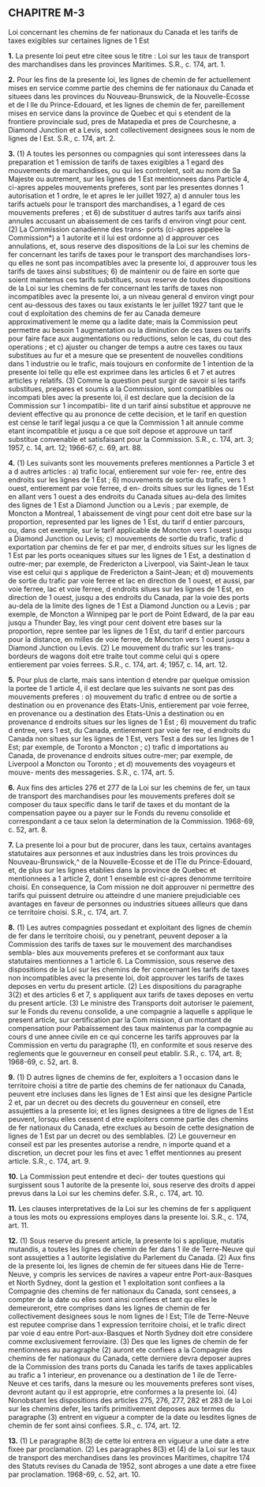 
## CHAPITRE M-3
Loi concernant les chemins de fer nationaux
du Canada et les tarifs de taxes exigibles
sur certaines lignes de 1 Est

**1.** La presente loi peut etre citee sous le
titre : Loi sur les taux de transport des
marchandises dans les provinces Maritimes.
S.R., c. 174, art. 1.

**2.** Pour les fins de la presente loi, les lignes
de chemin de fer actuellement mises en service
comme partie des chemins de fer nationaux
du Canada et situees dans les provinces du
Nouveau-Brunswick, de la Nouvelle-Ecosse et
de I lle du Prince-Edouard, et les lignes de
chemin de fer, pareillement mises en service
dans la province de Quebec et qui s etendent
de la frontiere provinciale sud, pres de
Matapedia et pres de Courchesne, a Diamond
Junction et a Levis, sont collectivement
designees sous le nom de lignes de l Est.
S.R., c. 174, art. 2.

**3.** (1) A toutes les personnes ou compagnies
qui sont interessees dans la preparation et
1 emission de tarifs de taxes exigibles a 1 egard
des mouvements de marchandises, ou qui les
controlent, soit au nom de Sa Majeste ou
autrement, sur les lignes de 1 Est mentionnees
dans Particle 4, ci-apres appeles mouvements
preferes, sont par les presentes donnes
1 autorisation et 1 ordre, le et apres le ler
juillet 1927,
a) d annuler tous les tarifs actuels pour le
transport des marchandises, a 1 egard de ces
mouvements preferes ; et
6) de substituer d autres tarifs aux tarifs
ainsi annules accusant un abaissement de
ces tarifs d environ vingt pour cent.
(2) La Commission canadienne des trans-
ports (ci-apres appelee la Commission*) a
1 autorite et il lui est ordonne
a) d approuver ces annulations, et, sous
reserve des dispositions de la Loi sur les
chemins de fer concernant les tarifs de taxes
pour le transport des marchandises lors-
qu elles ne sont pas incompatibles avec la
presente loi, d approuver tous les tarifs de
taxes ainsi substitues;
6) de maintenir ou de faire en sorte que
soient maintenus ces tarifs substitues, sous
reserve de toutes dispositions de la Loi sur
les chemins de fer concernant les tarifs de
taxes non incompatibles avec la presente
loi, a un niveau general d environ vingt
pour cent au-dessous des taxes ou taux
existants le ler juillet 1927 tant que le cout
d exploitation des chemins de fer au Canada
demeure approximativement le meme qu a
ladite date; mais la Commission peut
permettre au besoin 1 augmentation ou la
diminution de ces taxes ou tarifs pour faire
face aux augmentations ou reductions, selon
le cas, du cout des operations ; et
c) ajuster ou changer de temps a autre ces
taxes ou taux substitues au fur et a mesure
que se presentent de nouvelles conditions
dans 1 industrie ou le trafic, mais toujours
en conformite de 1 intention de la presente
loi telle qu elle est exprimee dans les articles
6 et 7 et autres articles y relatifs.
(3) Comme la question peut surgir de savoir
si les tarifs substitues, prepares et soumis a la
Commission, sont compatibles ou incompati
bles avec la presente loi, il est declare que la
decision de la Commission sur 1 incompatibi-
lite d un tarif ainsi substitue et approuve ne
devient effective qu au prononce de cette
decision, et le tarif en question est cense le
tarif legal jusqu a ce que la Commission 1 ait
annule comme etant incompatible et jusqu a
ce que soit depose et approuve un tarif
substitue convenable et satisfaisant pour la
Commission. S.R., c. 174, art. 3; 1957, c. 14,
art. 12; 1966-67, c. 69, art. 88.

**4.** (1) Les suivants sont les mouvements
preferes mentionnes a Particle 3 et a d autres
articles :
a) trafic local, entierement sur voie fer-
ree, entre des endroits sur les lignes de
1 Est ;
6) mouvements de sortie du trafic, vers
1 ouest, entierement par voie ferree, d en-
droits situes sur les lignes de 1 Est en allant
vers 1 ouest a des endroits du Canada situes
au-dela des limites des lignes de 1 Est a
Diamond Junction ou a Levis ; par exemple,
de Moncton a Montreal, 1 abaissement de
vingt pour cent doit etre base sur la
proportion, represented par les lignes de
1 Est, du tarif d entier parcours, ou, dans
cet exemple, sur le tarif applicable de
Moncton vers 1 ouest jusqu a Diamond
Junction ou Levis;
c) mouvements de sortie du trafic, trafic
d exportation par chemins de fer et par
mer, d endroits situes sur les lignes de
1 Est par les ports oceaniques situes sur les
lignes de 1 Est, a destination d outre-mer;
par exemple, de Fredericton a Liverpool,
via Saint-Jean le taux vise est celui qui
s applique de Fredericton a Saint-Jean; et
d) mouvements de sortie du trafic par voie
ferree et lac en direction de 1 ouest, et aussi,
par voie ferree, lac et voie ferree, d endroits
situes sur les lignes de 1 Est, en direction de
1 ouest, jusqu a des endroits du Canada, par
la voie des ports au-dela de la limite des
lignes de 1 Est a Diamond Junction ou a
Levis ; par exemple, de Moncton a Winnipeg
par le port de Point Edward, de la par eau
jusqu a Thunder Bay, les vingt pour cent
doivent etre bases sur la proportion, repre
sentee par les lignes de 1 Est, du tarif
d entier parcours pour la distance, en milles
de voie ferree, de Moncton vers 1 ouest
jusqu a Diamond Junction ou Levis.
(2) Le mouvement du trafic sur les trans-
bordeurs de wagons doit etre traite tout
comme celui qui s opere entierement par voies
ferrees. S.R., c. 174, art. 4; 1957, c. 14, art. 12.

**5.** Pour plus de clarte, mais sans intention
d etendre par quelque omission la portee de
1 article 4, il est declare que les suivants ne
sont pas des mouvements preferes :
o) mouvement du trafic d entree ou de
sortie a destination ou en provenance des
Etats-Unis, entierement par voie ferree, en
provenance ou a destination des Etats-Unis
a destination ou en provenance d endroits
situes sur les lignes de 1 Est ;
6) mouvement du trafic d entree, vers 1 est,
du Canada, entierement par voie fer
ree, d endroits du Canada non situes sur
les lignes de 1 Est, vers Test a des
sur les lignes de 1 Est; par exemple, de
Toronto a Moncton ;
c) trafic d importations au Canada, de
provenance d endroits situes outre-mer; par
exemple, de Liverpool a Moncton ou
Toronto ; et
d) mouvements des voyageurs et mouve-
ments des messageries. S.R., c. 174, art. 5.

**6.** Aux fins des articles 276 et 277 de la Loi
sur les chemins de fer, un taux de transport des
marchandises pour les mouvements preferes
doit se composer du taux specific dans le tarif
de taxes et du montant de la compensation
payee ou a payer sur le Fonds du revenu
consolide et correspondant a ce taux selon la
determination de la Commission. 1968-69, c.
52, art. 8.

**7.** La presente loi a pour but de procurer,
dans les taux, certains avantages statutaires
aux personnes et aux industries dans les trois
provinces du Nouveau-Brunswick,^ de la
Nouvelle-Ecosse et de ITle du Prince-Edouard,
et, de plus sur les lignes etablies dans la
province de Quebec et mentionnees a 1 article
2, dont 1 ensemble est ci-apres denomme
territoire choisi. En consequence, la Com
mission ne doit approuver ni permettre des
tarifs qui puissent detruire ou atteindre d une
maniere prejudiciable ces avantages en faveur
de personnes ou industries situees ailleurs que
dans ce territoire choisi. S.R., c. 174, art. 7.

**8.** (1) Les autres compagnies possedant et
exploitant des lignes de chemin de fer dans
le territoire choisi, ou y penetrant, peuvent
deposer a la Commission des tarifs de taxes
sur le mouvement des marchandises sembla-
bles aux mouvements preferes et se conformant
aux taux statutaires mentionnes a 1 article 6.
La Commission, sous reserve des dispositions
de la Loi sur les chemins de fer concernant les
tarifs de taxes non incompatibles avec la
presente loi, doit approuver les tarifs de taxes
deposes en vertu du present article.
(2) Les dispositions du paragraphe 3(2) et
des articles 6 et 7, s appliquent aux tarifs de
taxes deposes en vertu du present article.
(3) Le ministre des Transports doit autoriser
le paiement, sur le Fonds du revenu consolide,
a une compagnie a laquelle s applique le
present article, sur certification par la Com
mission, d un montant de compensation pour
Pabaissement des taux maintenus par la
compagnie au cours d une annee civile en ce
qui concerne les tarifs approuves par la
Commission en vertu du paragraphe (1), en
conformite et sous reserve des reglements que
le gouverneur en conseil peut etablir. S.R., c.
174, art. 8; 1968-69, c. 52, art. 8.

**9.** (1) D autres lignes de chemins de fer,
exploiters a 1 occasion dans le territoire choisi
a titre de partie des chemins de fer nationaux
du Canada, peuvent etre incluses dans les
lignes de 1 Est ainsi que les designe Particle 2
et, par un decret ou des decrets du gouverneur
en conseil, etre assujetties a la presente loi;
et les lignes designees a titre de lignes de
1 Est peuvent, lorsqu elles cessent d etre
exploiters comme partie des chemins de fer
nationaux du Canada, etre exclues au besoin
de cette designation de lignes de 1 Est par un
decret ou des semblables.
(2) Le gouverneur en conseil est par les
presentes autorise a rendre, n importe quand
et a discretion, un decret pour les fins et avec
1 effet mentionnes au present article. S.R., c.
174, art. 9.

**10.** La Commission peut entendre et deci-
der toutes questions qui surgissent sous
1 autorite de la presente loi, sous reserve des
droits d appei prevus dans la Loi sur les
chemins defer. S.R., c. 174, art. 10.

**11.** Les clauses interpretatives de la Loi
sur les chemins de fer s appliquent a tous les
mots ou expressions employes dans la presente
loi. S.R., c. 174, art. 11.

**12.** (1) Sous reserve du present article, la
presente loi s applique, mutatis mutandis, a
toutes les lignes de chemin de fer dans 1 ile
de Terre-Neuve qui sont assujetties a 1 autorite
legislative du Parlement du Canada.
(2) Aux fins de la presente loi, les lignes de
chemin de fer situees dans Hie de Terre-
Neuve, y compris les services de navires a
vapeur entre Port-aux-Basques et North
Sydney, dont la gestion et 1 exploitation sont
confiees a la Compagnie des chemins de fer
nationaux du Canada, sont censees, a compter
de la date ou elles sont ainsi confiees et tant
qu elles le demeureront, etre comprises dans
les lignes de chemin de fer collectivement
designees sous le nom lignes de l Est; Tile
de Terre-Neuve est reputee comprise dans
1 expression territoire choisi, et le trafic
direct par voie d eau entre Port-aux-Basques
et North Sydney doit etre considere comme
exclusivement ferroviaire.
(3) Des que les lignes de chemin de fer
mentionnees au paragraphe (2) auront ete
confiees a la Compagnie des chemins de fer
nationaux du Canada, cette derniere devra
deposer aupres de la Commission des trans
ports du Canada les tarifs de taxes applicables
au trafic a 1 interieur, en provenance ou a
destination de 1 ile de Terre-Neuve et ces
tarifs, dans la mesure ou les mouvements
preferes sont vises, devront autant qu il est
approprie, etre conformes a la presente loi.
(4) Nonobstant les dispositions des articles
275, 276, 277, 282 et 283 de la Loi sur les
chemins defer, les tarifs primitivement deposes
aux termes du paragraphe (3) entrent en
vigueur a compter de la date ou lesdites lignes
de chemin de fer sont ainsi confiees. S.R., c.
174, art. 12.

**13.** (1) Le paragraphe 8(3) de cette loi
entrera en vigueur a une date a etre fixee par
proclamation.
(2) Les paragraphes 8(3) et (4) de la Loi sur
les taux de transport des merchandises dans les
provinces Maritimes, chapitre 174 des Statuts
revises du Canada de 1952, sont abroges a une
date a etre fixee par proclamation. 1968-69, c.
52, art. 10.

